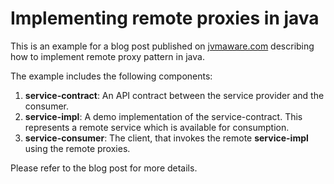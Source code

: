 # Implementing remote proxies in java

This is an example for a blog post published on [jvmaware.com](https://jvmaware.com/remote-proxy/) describing how to implement remote proxy 
pattern in java.
 
The example includes the following components:

1. **service-contract**: An API contract between the service provider and the consumer.
2. **service-impl**: A demo implementation of the service-contract. This represents a remote service which is available for consumption.
3. **service-consumer**: The client, that invokes the remote **service-impl** using the remote proxies.

Please refer to the blog post for more details.